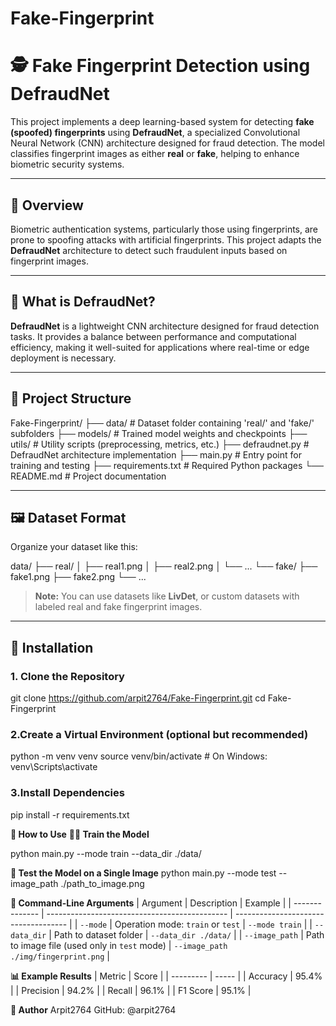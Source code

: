 # Fake-Fingerprint

# 🕵️ Fake Fingerprint Detection using DefraudNet

This project implements a deep learning-based system for detecting **fake (spoofed) fingerprints** using **DefraudNet**, a specialized Convolutional Neural Network (CNN) architecture designed for fraud detection. The model classifies fingerprint images as either **real** or **fake**, helping to enhance biometric security systems.

---

## 📌 Overview

Biometric authentication systems, particularly those using fingerprints, are prone to spoofing attacks with artificial fingerprints. This project adapts the **DefraudNet** architecture to detect such fraudulent inputs based on fingerprint images.

---

## 🧠 What is DefraudNet?

**DefraudNet** is a lightweight CNN architecture designed for fraud detection tasks. It provides a balance between performance and computational efficiency, making it well-suited for applications where real-time or edge deployment is necessary.

---

## 📂 Project Structure

Fake-Fingerprint/
├── data/ # Dataset folder containing 'real/' and 'fake/' subfolders
├── models/ # Trained model weights and checkpoints
├── utils/ # Utility scripts (preprocessing, metrics, etc.)
├── defraudnet.py # DefraudNet architecture implementation
├── main.py # Entry point for training and testing
├── requirements.txt # Required Python packages
└── README.md # Project documentation


---

## 🖼️ Dataset Format

Organize your dataset like this:

data/
├── real/
│ ├── real1.png
│ ├── real2.png
│ └── ...
└── fake/
├── fake1.png
├── fake2.png
└── ...


> **Note:** You can use datasets like **LivDet**, or custom datasets with labeled real and fake fingerprint images.

---

## 🔧 Installation

### 1. Clone the Repository

git clone https://github.com/arpit2764/Fake-Fingerprint.git
cd Fake-Fingerprint

### 2.Create a Virtual Environment (optional but recommended)
python -m venv venv
source venv/bin/activate      # On Windows: venv\Scripts\activate

### 3.Install Dependencies
pip install -r requirements.txt

**🚀 How to Use**
__🏋️‍♀️ Train the Model__

python main.py --mode train --data_dir ./data/

**🧪 Test the Model on a Single Image**
python main.py --mode test --image_path ./path_to_image.png

**📝 Command-Line Arguments**
| Argument       | Description                                   | Example                              |
| -------------- | --------------------------------------------- | ------------------------------------ |
| `--mode`       | Operation mode: `train` or `test`             | `--mode train`                       |
| `--data_dir`   | Path to dataset folder                        | `--data_dir ./data/`                 |
| `--image_path` | Path to image file (used only in `test` mode) | `--image_path ./img/fingerprint.png` |


**📊 Example Results**
| Metric    | Score |
| --------- | ----- |
| Accuracy  | 95.4% |
| Precision | 94.2% |
| Recall    | 96.1% |
| F1 Score  | 95.1% |

**👤 Author**
Arpit2764
GitHub: @arpit2764
